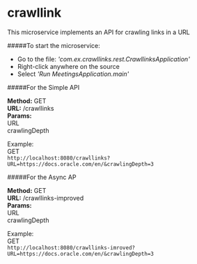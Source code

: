 # crawllink

This microservice implements an API for crawling links in a URL

#####To start the microservice:
* Go to the file: <i>'com.ex.crawllinks.rest.CrawllinksApplication'</i><br>
* Right-click anywhere on the source<br>
* Select <i>'Run MeetingsApplication.main'</i>

#####For the Simple API

<b>Method:</b> GET<br>
<b>URL:</b> /crawllinks<br>
<b>Params:</b><br>
URL<br>
crawlingDepth<br>

Example:<br>
GET<br>
`http://localhost:8080/crawllinks?URL=https://docs.oracle.com/en/&crawlingDepth=3`

#####For the Async AP

<b>Method:</b> GET<br>
<b>URL:</b> /crawllinks-improved<br>
<b>Params:</b><br>
URL<br>
crawlingDepth<br>

Example:<br>
GET<br>
`http://localhost:8080/crawllinks-imroved?URL=https://docs.oracle.com/en/&crawlingDepth=3`
